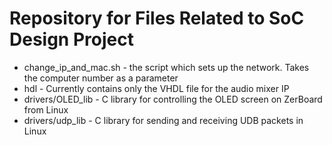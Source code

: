 # Repository for Files Related to SoC Design Project

* change_ip_and_mac.sh - the script which sets up the network. Takes the computer number as a parameter
* hdl - Currently contains only the VHDL file for the audio mixer IP
* drivers/OLED_lib - C library for controlling the OLED screen on ZerBoard from Linux
* drivers/udp_lib - C library for sending and receiving UDB packets in Linux
